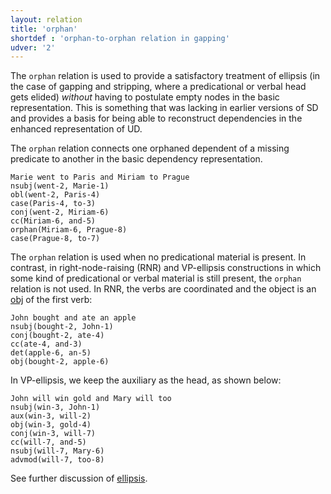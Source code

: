```yaml
---
layout: relation
title: 'orphan'
shortdef : 'orphan-to-orphan relation in gapping'
udver: '2'
---
```


The `orphan` relation is used to provide a satisfactory treatment of ellipsis (in
the case of gapping and stripping, where a predicational or verbal
head gets elided) *without* having to postulate empty nodes in the basic representation.
This is something that was lacking in earlier versions
of SD and provides a basis for being able to reconstruct dependencies
in the enhanced representation of UD.

The `orphan` relation connects one orphaned dependent of a missing predicate to another
in the basic dependency representation.

~~~ sdparse
Marie went to Paris and Miriam to Prague
nsubj(went-2, Marie-1)
obl(went-2, Paris-4)
case(Paris-4, to-3)
conj(went-2, Miriam-6)
cc(Miriam-6, and-5)
orphan(Miriam-6, Prague-8)
case(Prague-8, to-7)
~~~

The `orphan` relation is used when no predicational material is present.
In contrast, in right-node-raising (RNR) and VP-ellipsis constructions
in which some kind of predicational or verbal material is still present,
the `orphan` relation is not used. In RNR, the verbs are coordinated
and the object is an [obj]() of the first verb:

~~~ sdparse
John bought and ate an apple
nsubj(bought-2, John-1)
conj(bought-2, ate-4)
cc(ate-4, and-3)
det(apple-6, an-5)
obj(bought-2, apple-6)
~~~

In VP-ellipsis, we keep the auxiliary as the head, as shown below:

~~~ sdparse
John will win gold and Mary will too
nsubj(win-3, John-1)
aux(win-3, will-2)
obj(win-3, gold-4)
conj(win-3, will-7)
cc(will-7, and-5)
nsubj(will-7, Mary-6)
advmod(will-7, too-8)
~~~

See further discussion of [ellipsis](http://universaldependencies.org/u/overview/specific-syntax.html#ellipsis).
<!-- Interlanguage links updated Ne 5. května 2024, 18:21:42 CEST -->
